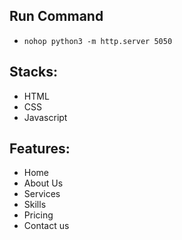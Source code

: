 ## Run Command
- `nohop python3 -m http.server 5050`

## Stacks:
- HTML
- CSS
- Javascript

## Features:
- Home
- About Us
- Services
- Skills
- Pricing 
- Contact us


